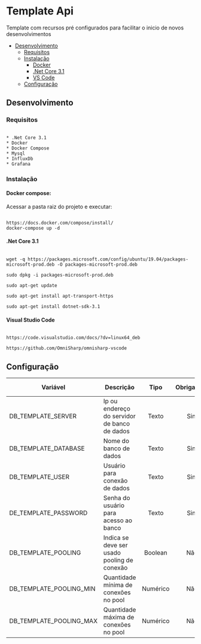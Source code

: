 # Template Api

Template com recursos pré configurados para facilitar o inicio de novos desenvolvimentos

* [Desenvolvimento](#desenvolvimento)
    - [Requisitos](#requisitos)
    - [Instalação](#instalação)
        - [Docker](#docker-compose)
        - [.Net Core 3.1](#net-core-3.1)
        - [VS Code](#visual-studio-code)
    - [Configuração](#configuração)

## Desenvolvimento

### Requisitos

``` 

* .Net Core 3.1
* Docker
* Docker Compose
* Mysql
* InfluxDb
* Grafana

``` 

### Instalação

#### Docker compose:
Acessar a pasta raiz do projeto e executar:
```

https://docs.docker.com/compose/install/
docker-compose up -d

``` 

#### .Net Core 3.1

```

wget -q https://packages.microsoft.com/config/ubuntu/19.04/packages-microsoft-prod.deb -O packages-microsoft-prod.deb

sudo dpkg -i packages-microsoft-prod.deb

sudo apt-get update

sudo apt-get install apt-transport-https

sudo apt-get install dotnet-sdk-3.1

``` 

#### Visual Studio Code

```

https://code.visualstudio.com/docs/?dv=linux64_deb

https://github.com/OmniSharp/omnisharp-vscode
```

## Configuração

|         Variável        |                   Descrição                  |   Tipo   | Obrigatório | Valor Padrão |
| ----------------------- | -------------------------------------------- |:--------:|:-----------:|:------------:|
| DB_TEMPLATE_SERVER      | Ip ou endereço do servidor de banco de dados |   Texto  |     Sim     |              |
| DB_TEMPLATE_DATABASE    | Nome do banco de dados                       |   Texto  |     Sim     |              |
| DB_TEMPLATE_USER        | Usuário para conexão de dados                |   Texto  |     Sim     |              |
| DE_TEMPLATE_PASSWORD    | Senha do usuário para acesso ao banco        |   Texto  |     Sim     |              |
| DB_TEMPLATE_POOLING     | Indica se deve ser usado pooling de conexão  |  Boolean |     Não     |     false    |
| DB_TEMPLATE_POOLING_MIN | Quantidade mínima de conexões no pool        | Numérico |     Não     |       1      |
| DB_TEMPLATE_POOLING_MAX | Quantidade máxima de conexões no pool        | Numérico |     Não     |       3      |

